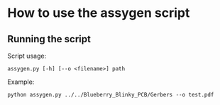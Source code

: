 # How to use the assygen script


## Running the script
Script usage:
```
assygen.py [-h] [--o <filename>] path
```

Example:
```
python assygen.py ../../Blueberry_Blinky_PCB/Gerbers --o test.pdf
```
